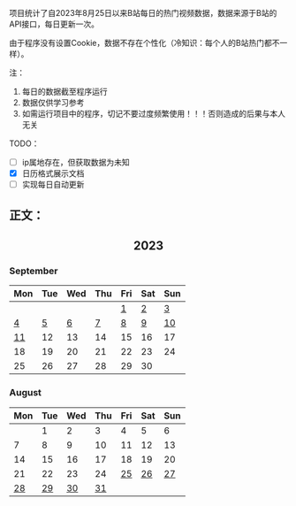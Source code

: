 项目统计了自2023年8月25日以来B站每日的热门视频数据，数据来源于B站的API接口，每日更新一次。

由于程序没有设置Cookie，数据不存在个性化（冷知识：每个人的B站热门都不一样）。

注：
1. 每日的数据截至程序运行
2. 数据仅供学习参考
3. 如需运行项目中的程序，切记不要过度频繁使用！！！否则造成的后果与本人无关

TODO：
- [ ] ip属地存在，但获取数据为未知
- [x] 日历格式展示文档
- [ ] 实现每日自动更新

## 正文：

<h2 align="center"> 2023 </h2>

### September

| Mon | Tue | Wed | Thu | Fri | Sat | Sun |
| --- | --- | --- | --- | --- | --- | --- |
|    |    |    |    | [1](dailyData/2023/09/01/statistic.md)| [2](dailyData/2023/09/02/statistic.md)| [3](dailyData/2023/09/03/statistic.md)|
| [4](dailyData/2023/09/04/statistic.md)| [5](dailyData/2023/09/05/statistic.md)| [6](dailyData/2023/09/06/statistic.md)| [7](dailyData/2023/09/07/statistic.md)| [8](dailyData/2023/09/08/statistic.md)| [9](dailyData/2023/09/09/statistic.md)|[10](dailyData/2023/09/10/statistic.md)|
|[11](dailyData/2023/09/11/statistic.md)| 12 | 13 | 14 | 15 | 16 | 17 |
| 18 | 19 | 20 | 21 | 22 | 23 | 24 |
| 25 | 26 | 27 | 28 | 29 | 30 |    |


### August

| Mon | Tue | Wed | Thu | Fri | Sat | Sun |
| --- | --- | --- | --- | --- | --- | --- |
|    | 1|  2 |  3 |  4 |  5 |  6 |
|  7 |  8 |  9 | 10 | 11 | 12 | 13 |
| 14 | 15 | 16 | 17 | 18 | 19 | 20 |
| 21 | 22 | 23 | 24 |[25](dailyData/2023/08/25/statistic.md)|[26](dailyData/2023/08/26/statistic.md)|[27](dailyData/2023/08/27/statistic.md)|
|[28](dailyData/2023/08/28/statistic.md)|[29](dailyData/2023/08/29/statistic.md)|[30](dailyData/2023/08/30/statistic.md)|[31](dailyData/2023/08/31/statistic.md)|    |    |    |
